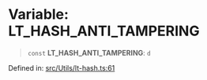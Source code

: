 # Variable: LT\_HASH\_ANTI\_TAMPERING

> `const` **LT\_HASH\_ANTI\_TAMPERING**: `d`

Defined in: [src/Utils/lt-hash.ts:61](https://github.com/Fokusdotid/Baileys/blob/b457796e9982984bfe7323cdd6fea8bc613c4ed0/src/Utils/lt-hash.ts#L61)
